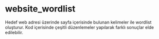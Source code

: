 # website_wordlist

Hedef web adresi üzerinde sayfa içerisinde bulunan kelimeler ile wordlist oluşturur. 
Kod içerisinde çeşitli düzenlemeler yapılarak farklı sonuçlar elde edilebilir.

